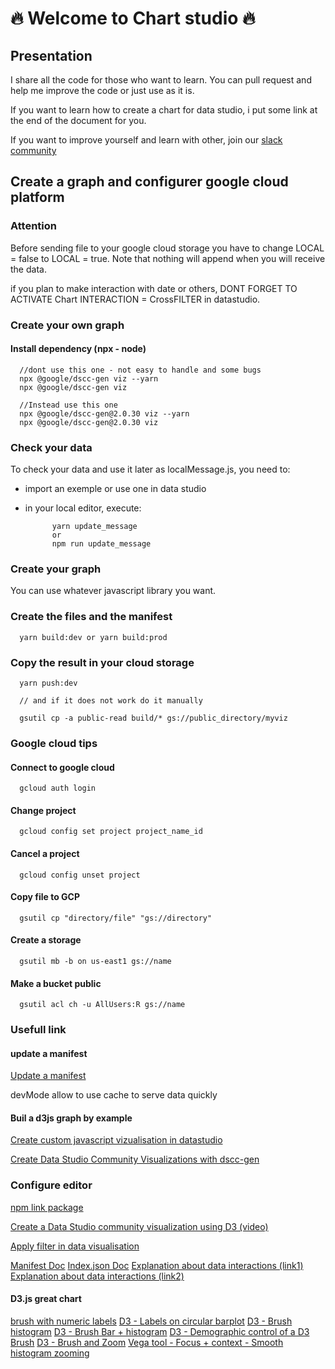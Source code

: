 # 🔥 Welcome to Chart studio 🔥

## Presentation

I share all the code for those who want to learn. You can pull request and help me improve the code or just use as it is.

If you want to learn how to create a chart for data studio, i put some link at the end of the document for you.

If you want to improve yourself and learn with other, join our [slack community](https://join.slack.com/t/chartstudio/shared_invite/zt-13z6rsc39-5OZWm~YDUU37GZb6Kl_klA)

## Create a graph and configurer google cloud platform

### Attention

Before sending file to your google cloud storage you have to change LOCAL = false to LOCAL = true.
Note that nothing will append when you will receive the data.

if you plan to make interaction with date or others, DONT FORGET TO ACTIVATE Chart INTERACTION = CrossFILTER in datastudio.

### Create your own graph

#### Install dependency (npx - node)

      //dont use this one - not easy to handle and some bugs
      npx @google/dscc-gen viz --yarn
      npx @google/dscc-gen viz

      //Instead use this one
      npx @google/dscc-gen@2.0.30 viz --yarn
      npx @google/dscc-gen@2.0.30 viz

### Check your data

To check your data and use it later as localMessage.js, you need to:

- import an exemple or use one in data studio
- in your local editor, execute:

            yarn update_message
            or
            npm run update_message

### Create your graph

You can use whatever javascript library you want.

### Create the files and the manifest

      yarn build:dev or yarn build:prod

### Copy the result in your cloud storage

      yarn push:dev

      // and if it does not work do it manually

      gsutil cp -a public-read build/* gs://public_directory/myviz

### Google cloud tips

#### Connect to google cloud

      gcloud auth login

#### Change project

      gcloud config set project project_name_id

#### Cancel a project

      gcloud config unset project

#### Copy file to GCP

      gsutil cp "directory/file" "gs://directory"

#### Create a storage

      gsutil mb -b on us-east1 gs://name

#### Make a bucket public

      gsutil acl ch -u AllUsers:R gs://name

### Usefull link

#### update a manifest

[Update a manifest](https://codelabs.developers.google.com/codelabs/community-visualization-dscc-gen/#9)

devMode allow to use cache to serve data quickly

#### Buil a d3js graph by example

[Create custom javascript vizualisation in datastudio](https://codelabs.developers.google.com/codelabs/community-visualization#13)

[Create Data Studio Community Visualizations with dscc-gen](https://codelabs.developers.google.com/codelabs/community-visualization-dscc-gen/#9)

### Configure editor

[npm link package](https://www.npmjs.com/package/@google/dscc-gen)

[Create a Data Studio community visualization using D3 (video)](https://www.youtube.com/watch?v=7axX1R_ttOI)

[Apply filter in data visualisation](https://www.youtube.com/watch?v=kuUSNzd0ISg&t=2s)

[Manifest Doc](https://developers.google.com/datastudio/visualization/manifest-reference)
[Index.json Doc](https://developers.google.com/datastudio/visualization/config-reference)
[Explanation about data interactions (link1)](https://developers.google.com/datastudio/visualization/library-reference)
[Explanation about data interactions (link2)](https://developers.google.com/datastudio/visualization/interactions-guide)

#### D3.js great chart

[brush with numeric labels](https://bl.ocks.org/timelyportfolio/50ffbfe3268466e316003997b6231f62)
[D3 - Labels on circular barplot](https://www.d3-graph-gallery.com/graph/circular_barplot_label.html)
[D3 - Brush histogram](https://bl.ocks.org/SevenChan07/495cd567e0ede0deeb14bb3599dce685)
[D3 - Brush Bar + histogram](http://bl.ocks.org/cdagli/3f6b27139323e59e0b445de1a04615c3)
[D3 - Demographic control of a D3 Brush](http://bl.ocks.org/timelyportfolio/5c136de85de1c2abb6fc)
[D3 - Brush and Zoom](https://bl.ocks.org/mbostock/34f08d5e11952a80609169b7917d4172)
[Vega tool - Focus + context - Smooth histogram zooming](https://vega.github.io/vega-lite/examples/interactive_bin_extent.html)
